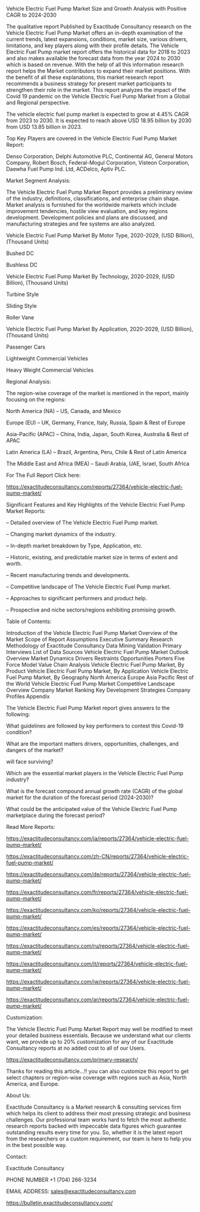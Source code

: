 Vehicle Electric Fuel Pump Market Size and Growth Analysis with Positive CAGR to 2024-2030

The qualitative report Published by Exactitude Consultancy research on the Vehicle Electric Fuel Pump Market offers an in-depth examination of the current trends, latest expansions, conditions, market size, various drivers, limitations, and key players along with their profile details. The Vehicle Electric Fuel Pump market report offers the historical data for 2018 to 2023 and also makes available the forecast data from the year 2024 to 2030 which is based on revenue. With the help of all this information research report helps the Market contributors to expand their market positions. With the benefit of all these explanations, this market research report recommends a business strategy for present market participants to strengthen their role in the market. This report analyzes the impact of the Covid 19 pandemic on the Vehicle Electric Fuel Pump Market from a Global and Regional perspective.

The vehicle electric fuel pump market is expected to grow at 4.45% CAGR from 2023 to 2030. It is expected to reach above USD 18.95 billion by 2030 from USD 13.85 billion in 2023.

Top Key Players are covered in the Vehicle Electric Fuel Pump Market Report:

Denso Corporation, Delphi Automotive PLC, Continental AG, General Motors Company, Robert Bosch, Federal-Mogul Corporation, Visteon Corporation, Daewha Fuel Pump Ind. Ltd, ACDelco, Aptiv PLC.

Market Segment Analysis:

The Vehicle Electric Fuel Pump Market Report provides a preliminary review of the industry, definitions, classifications, and enterprise chain shape. Market analysis is furnished for the worldwide markets which include improvement tendencies, hostile view evaluation, and key regions development. Development policies and plans are discussed, and manufacturing strategies and fee systems are also analyzed.

Vehicle Electric Fuel Pump Market By Motor Type, 2020-2029, (USD Billion), (Thousand Units)

Bushed DC

Bushless DC

Vehicle Electric Fuel Pump Market By Technology, 2020-2029, (USD Billion), (Thousand Units)

Turbine Style

Sliding Style

Roller Vane

Vehicle Electric Fuel Pump Market By Application, 2020-2029, (USD Billion), (Thousand Units)

Passenger Cars

Lightweight Commercial Vehicles

Heavy Weight Commercial Vehicles




Regional Analysis:

The region-wise coverage of the market is mentioned in the report, mainly focusing on the regions:

North America (NA) – US, Canada, and Mexico

Europe (EU) – UK, Germany, France, Italy, Russia, Spain & Rest of Europe

Asia-Pacific (APAC) – China, India, Japan, South Korea, Australia & Rest of APAC

Latin America (LA) – Brazil, Argentina, Peru, Chile & Rest of Latin America

The Middle East and Africa (MEA) – Saudi Arabia, UAE, Israel, South Africa

For The Full Report Click here:

https://exactitudeconsultancy.com/reports/27364/vehicle-electric-fuel-pump-market/

Significant Features and Key Highlights of the Vehicle Electric Fuel Pump Market Reports:

– Detailed overview of The Vehicle Electric Fuel Pump market.

– Changing market dynamics of the industry.

– In-depth market breakdown by Type, Application, etc.

– Historic, existing, and predictable market size in terms of extent and worth.

– Recent manufacturing trends and developments.

– Competitive landscape of The Vehicle Electric Fuel Pump market.

– Approaches to significant performers and product help.

– Prospective and niche sectors/regions exhibiting promising growth.

Table of Contents:

Introduction of the Vehicle Electric Fuel Pump Market
Overview of the Market
Scope of Report
Assumptions
Executive Summary
Research Methodology of Exactitude Consultancy
Data Mining
Validation
Primary Interviews
List of Data Sources
Vehicle Electric Fuel Pump Market Outlook
Overview
Market Dynamics
Drivers
Restraints
Opportunities
Porters Five Force Model
Value Chain Analysis
Vehicle Electric Fuel Pump Market, By Product
Vehicle Electric Fuel Pump Market, By Application
Vehicle Electric Fuel Pump Market, By Geography
North America
Europe
Asia Pacific
Rest of the World
Vehicle Electric Fuel Pump Market Competitive Landscape
Overview
Company Market Ranking
Key Development Strategies
Company Profiles
Appendix

The Vehicle Electric Fuel Pump Market report gives answers to the following:

What guidelines are followed by key performers to contest this Covid-19 condition?

What are the important matters drivers, opportunities, challenges, and dangers of the market?

will face surviving?

Which are the essential market players in the Vehicle Electric Fuel Pump industry?

What is the forecast compound annual growth rate (CAGR) of the global market for the duration of the forecast period (2024-2030)?

What could be the anticipated value of the Vehicle Electric Fuel Pump marketplace during the forecast period?

Read More Reports:

https://exactitudeconsultancy.com/ja/reports/27364/vehicle-electric-fuel-pump-market/

https://exactitudeconsultancy.com/zh-CN/reports/27364/vehicle-electric-fuel-pump-market/

https://exactitudeconsultancy.com/de/reports/27364/vehicle-electric-fuel-pump-market/

https://exactitudeconsultancy.com/fr/reports/27364/vehicle-electric-fuel-pump-market/

https://exactitudeconsultancy.com/ko/reports/27364/vehicle-electric-fuel-pump-market/

https://exactitudeconsultancy.com/es/reports/27364/vehicle-electric-fuel-pump-market/

https://exactitudeconsultancy.com/ru/reports/27364/vehicle-electric-fuel-pump-market/

https://exactitudeconsultancy.com/it/reports/27364/vehicle-electric-fuel-pump-market/

https://exactitudeconsultancy.com/iw/reports/27364/vehicle-electric-fuel-pump-market/

https://exactitudeconsultancy.com/ar/reports/27364/vehicle-electric-fuel-pump-market/

Customization:

The Vehicle Electric Fuel Pump Market Report may well be modified to meet your detailed business essentials. Because we understand what our clients want, we provide up to 20% customization for any of our Exactitude Consultancy reports at no added cost to all of our Users.

https://exactitudeconsultancy.com/primary-research/

Thanks for reading this article...!! you can also customize this report to get select chapters or region-wise coverage with regions such as Asia, North America, and Europe.

About Us:

Exactitude Consultancy is a Market research & consulting services firm which helps its client to address their most pressing strategic and business challenges. Our professional team works hard to fetch the most authentic research reports backed with impeccable data figures which guarantee outstanding results every time for you. So, whether it is the latest report from the researchers or a custom requirement, our team is here to help you in the best possible way.

Contact:

Exactitude Consultancy

PHONE NUMBER +1 (704) 266-3234

EMAIL ADDRESS: sales@exactitudeconsultancy.com  

https://bulletin.exactitudeconsultancy.com/
